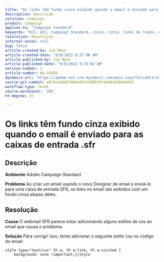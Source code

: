 ```yaml
---
title: "Os links têm fundo cinza exibido quando o email é enviado para as caixas de entrada .sfr"
description: Descrição
solution: Campaign
product: Campaign
applies-to: "Campaign Standard"
keywords: "KCS, ACS, Campaign Standard, cinza, cinza, links de fundo, email, caixas de entrada .sfr, Email Designer"
resolution: Resolution
internal-notes: null
bug: false
article-created-by: Jim Menn
article-created-date: "9/9/2022 9:27:06 AM"
article-published-by: Jim Menn
article-published-date: "9/9/2022 9:33:02 AM"
version-number: 3
article-number: KA-14594
dynamics-url: "https://adobe-ent.crm.dynamics.com/main.aspx?forceUCI=1&pagetype=entityrecord&etn=knowledgearticle&id=ad383a90-2130-ed11-9db1-0022480866ad"
source-git-commit: e8f4ca2dd578944d4fe399074fab461de88ad247
workflow-type: tm+mt
source-wordcount: '105'
ht-degree: 2%

---
```


# Os links têm fundo cinza exibido quando o email é enviado para as caixas de entrada .sfr

## Descrição


<b>Ambiente</b>
Adobe Campaign Standard

<b>Problema</b>
Ao criar um email usando o novo Designer de email e enviá-lo para uma caixa de entrada SFR, os links no email são exibidos com um fundo cinza abaixo deles.


## Resolução


<b>Causa</b>
O webmail SFR parece estar adicionando alguns estilos de css ao email que causa o problema.

<b>Solução</b>
Para corrigir isso, tente adicionar o seguinte estilo css no código do email:


```
style type="text/css" th a, th a:link, th a:visited {
    background: none !important;}/style
```

